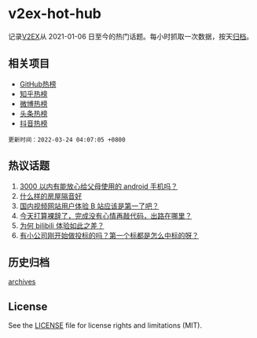 # v2ex-hot-hub

 记录[V2EX](https://www.v2ex.com/)从 2021-01-06 日至今的热门话题。每小时抓取一次数据，按天[归档](archives)。
 
 ## 相关项目

- [GitHub热榜](https://github.com/snaildev/github-hot-hub)
- [知乎热榜](https://github.com/snaildev/zhihu-hot-hub)
- [微博热榜](https://github.com/snaildev/weibo-hot-hub)
- [头条热榜](https://github.com/snaildev/toutiao-hot-hub)
- [抖音热榜](https://github.com/snaildev/douyin-hot-hub)


 `更新时间：2022-03-24 04:07:05 +0800`

## 热议话题

1. [3000 以内有能放心给父母使用的 android 手机吗？](https://www.v2ex.com/t/842235)
1. [什么样的房屋隔音好](https://www.v2ex.com/t/842253)
1. [国内视频网站用户体验 B 站应该是第一了吧？](https://www.v2ex.com/t/842341)
1. [今天打算裸辞了，完成没有心情再敲代码，出路在哪里？](https://www.v2ex.com/t/842259)
1. [为何 bilibili 体验如此之差？](https://www.v2ex.com/t/842283)
1. [有小公司刚开始做投标的吗？第一个标都是怎么中标的呀？](https://www.v2ex.com/t/842285)

## 历史归档

[archives](archives)

## License

See the [LICENSE](LICENSE) file for license rights and limitations (MIT).
